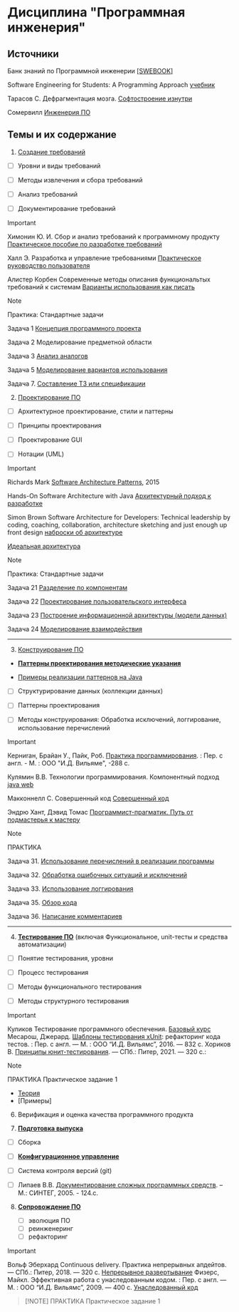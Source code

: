 # Дисциплина "Программная инженерия"


## Источники

Банк знаний по Программной инженерии [[SWEBOOK]](https://github.com/ligurio/swebok-2004-in-russian)

Software Engineering for Students: A Programming Approach [учебник](https://drive.google.com/file/d/1u3NbSnZ-LnsFp-qAvWgNHHgLTPSMn3X2/view?usp=drive_link)

Тарасов С. Дефрагментация мозга. [Софтостроение изнутри](https://drive.google.com/file/d/0B69c-P1HGyV7bWY1NmxqNWVXQ3M/view?usp=drive_link&resourcekey=0-WQDhqiiqAHDiWHNcjloypA)

Сомервилл [Инженерия ПО](https://drive.google.com/file/d/1dPQFQEV98qIq5fFFESJASeq_NzrrMKmp/view?usp=drive_link)

## Темы и их содержание

 1. [Создание требований](https://github.com/olgmina/SWEngineering-technics.github.io/blob/9859fc662afc93e297f9ebdadb3c544b217a1846/requierements/requirements.md)

  - [ ] Уровни и виды требований
  - [ ] Методы извлечения и сбора требований
  - [ ] Анализ требований
  - [ ] Документирование требований 
 

> [!IMPORTANT]  
> Химонин Ю. И. Сбор и анализ требований к программному продукту [Практическое пособие по разработке требований](https://drive.google.com/file/d/1YL8fEzsbdUQZ6CQx6KMfsxjYxACQaZld/view?usp=drive_link)
> 
> Халл Э. Разработка и управление требованиями [Практическое руководство пользователя](https://drive.google.com/file/d/1a0lMx6fYvhXlTYEgMijAf2fbjHH0MGb3/view?usp=drive_link)
> 
> Алистер Корбен Современные методы описания функциональтых требований к системам [Варианты использования как писать](https://drive.google.com/file/d/1ZuxiJJuUlCGAucFqfO4hlhv561SdGtDl/view?usp=drive_link) 

> [!NOTE]
> Практика: Стандартные задачи
> 
> Задача 1 [Концепция программного проекта](https://github.com/olgmina/SWEngineering-technics.github.io/blob/gh-pages/requierements/readme.md#%D0%B7%D0%B0%D0%B4%D0%B0%D1%87%D0%B0-1-%D0%BA%D0%BE%D0%BD%D1%86%D0%B5%D0%BF%D1%86%D0%B8%D1%8F-%D0%BF%D1%80%D0%BE%D0%B5%D0%BA%D1%82%D0%B0)
> 
> Задача 2 Моделирование предметной области
> 
> Задача 3 [Анализ аналогов](https://github.com/olgmina/SWEngineering-technics.github.io/blob/gh-pages/requierements/readme.md#%D0%BE%D0%B1%D0%B7%D0%BE%D1%80-%D0%BA%D0%BE%D0%BD%D0%BA%D1%83%D1%80%D0%B5%D0%BD%D1%82%D0%BD%D1%8B%D1%85-%D1%80%D0%B5%D1%88%D0%B5%D0%BD%D0%B8%D0%B9)
> 
> Задача 5 [Моделирование вариантов использования](https://github.com/olgmina/SWEngineering-technics.github.io/blob/gh-pages/requierements/readme.md#%D0%B7%D0%B0%D0%B4%D0%B0%D1%87%D0%B0-5-%D0%BC%D0%BE%D0%B4%D0%B5%D0%BB%D0%B8%D1%80%D0%BE%D0%B2%D0%B0%D0%BD%D0%B8%D0%B5-%D1%81%D1%86%D0%B5%D0%BD%D0%B0%D1%80%D0%B8%D0%B5%D0%B2-%D0%B8%D1%81%D0%BF%D0%BE%D0%BB%D1%8C%D0%B7%D0%BE%D0%B2%D0%B0%D0%BD%D0%B8%D1%8F)
> 
> Задача 7. [Составление ТЗ или спецификации](https://github.com/olgmina/SWEngineering-technics.github.io/blob/gh-pages/requierements/readme.md#%D0%B7%D0%B0%D0%B4%D0%B0%D0%BD%D0%B8%D0%B5-7-%D1%81%D0%BE%D1%81%D1%82%D0%B0%D0%B2%D0%BB%D0%B5%D0%BD%D0%B8%D0%B5-%D1%82%D0%B5%D1%85%D0%BD%D0%B8%D1%87%D0%B5%D1%81%D0%BA%D0%BE%D0%B3%D0%BE-%D0%B7%D0%B0%D0%B4%D0%B0%D0%BD%D0%B8%D1%8F)
 
2.    [Проектирование ПО](https://github.com/olgmina/SWEngineering-technics.github.io/blob/c052f923e28a6717dbbd126809a82ceab3d61e55/design/design.md)

  - [ ] Архитектурное проектирование, стили и паттерны
  - [ ] Принципы проектирования
  - [ ] Проектирование GUI
  - [ ] Нотации (UML)
 

> [!IMPORTANT]
>  
> Richards Mark [Software Architecture Patterns](https://drive.google.com/file/d/11FChg9meH2e45rISf0siijZHExDIPfp8/view?usp=drive_link), 2015
> 
> Hands-On Software Architecture with Java [Архитектурный подход к разработке](https://drive.google.com/file/d/14xRqkAJnv0HZaR3XL5oQAEJxUF8-QXft/view?usp=drive_link)
> 
> Simon Brown Software Architecture for Developers: Technical leadership by coding, coaching, collaboration,
architecture sketching and just enough up front design [наброски об архитектуре](https://drive.google.com/file/d/1RRY7tC2llvgjwVhSIJ96Vdpre7ArQ9OY/view?usp=drive_link)
> 
> [Идеальная архитектура](https://drive.google.com/file/d/1nIoaqbkY6fgvYdxfqc56Pd_ufi0mVo-u/view?usp=drive_link)



> [!NOTE]
> Практика: Стандартные задачи
> 
> Задача 21 [Разделение по компонентам](https://github.com/olgmina/SWEngineering-technics.github.io/blob/gh-pages/design/design.md#%D0%B7%D0%B0%D0%B4%D0%B0%D1%87%D0%B0-21-%D1%80%D0%B0%D0%B7%D0%B4%D0%B5%D0%BB%D0%B5%D0%BD%D0%B8%D0%B5-%D1%84%D1%83%D0%BD%D0%BA%D1%86%D0%B8%D0%BE%D0%BD%D0%B0%D0%BB%D1%8C%D0%BD%D0%BE%D1%81%D1%82%D0%B8-%D0%BF%D0%BE-%D0%BA%D0%BE%D0%BC%D0%BF%D0%BE%D0%BD%D0%B5%D0%BD%D1%82%D0%B0%D0%BC)
> 
> Задача 22 [Проектирование пользовательского интерфеса](https://github.com/olgmina/SWEngineering-technics.github.io/blob/gh-pages/design/design.md#%D0%B7%D0%B0%D0%B4%D0%B0%D1%87%D0%B0-22-%D0%BF%D1%80%D0%BE%D0%B5%D0%BA%D1%82%D0%B8%D1%80%D0%BE%D0%B2%D0%B0%D0%BD%D0%B8%D0%B5-%D0%BF%D0%BE%D0%BB%D1%8C%D0%B7%D0%BE%D0%B2%D0%B0%D1%82%D0%B5%D0%BB%D1%8C%D1%81%D0%BA%D0%BE%D0%B3%D0%BE-%D0%B8%D0%BD%D1%82%D0%B5%D1%80%D1%84%D0%B5%D0%B9%D1%81%D0%B0)
>
> Задача 23 [Построение информационной архитектуры (модели данных)]()
>
> Задача 24 [Моделирование взаимодействия](https://github.com/olgmina/SWEngineering-technics.github.io/blob/gh-pages/design/design.md#%D0%B7%D0%B0%D0%B4%D0%B0%D0%BD%D0%B8%D0%B5-24-%D0%BC%D0%BE%D0%B4%D0%B5%D0%BB%D0%B8%D1%80%D0%BE%D0%B2%D0%B0%D0%BD%D0%B8%D0%B5-%D0%B2%D0%B7%D0%B0%D0%B8%D0%BC%D0%BE%D0%B4%D0%B5%D0%B9%D1%81%D1%82%D0%B2%D0%B8%D1%8F-%D0%BA%D0%BE%D0%BC%D0%BF%D0%BE%D0%BD%D0%B5%D0%BD%D1%82%D0%BE%D0%B2-%D0%BC%D0%BE%D0%B4%D1%83%D0%BB%D0%B5%D0%B9)
 -----  
 3. [Конструирование ПО](https://github.com/olgmina/SWEngineering-technics.github.io/tree/6d02beb4035185c2b2ce593c42a1aad1cff7eaee/Coding)

 - [**Паттерны проектирования методические указания**](https://sites.google.com/view/study-pattern/%D0%B3%D0%BB%D0%B0%D0%B2%D0%BD%D0%B0%D1%8F/%D0%B7%D0%B0%D0%B4%D0%B0%D1%87%D0%B8)
 
 - [Примеры реализации паттернов на Java](https://java-design-patterns.com/patterns/) 
 
  - [ ] Структурирование данных (коллекции данных)
  - [ ] Паттерны проектирования
  - [ ] Методы конструирования: Обработка исключений, логгирование, использование перечислений

 
> [!IMPORTANT]  
> Керниrан, Брайан У., Пайк, Роб. [Практика программирования](https://drive.google.com/file/d/1pWJsLg2dH2N8IYomBbc8cNS19CZK_rsc/view?usp=drive_link). : Пер. с англ. - М. : ООО "И.Д. Вильяме", -288 с.
> 
> Кулямин В.В. Технологии программирования. Компонентный подход [java web](https://drive.google.com/file/d/1i7IuI4uEF-bFIk_mRQwDN6vZl-x722Su/view?usp=drive_link)
> 
> Макконнелл С. Совершенный код [Совершенный код](https://drive.google.com/file/d/1u5NUprnXI_wEUDekYeyWhrUyTZq9CNz6/view?usp=drive_link)
> 
> Эндрю Хант, Дэвид Томас [Программист-прагматик. Путь от подмастерья к мастеру](https://drive.google.com/file/d/1SGHEMnsUQclPveoFQzATeuAxkaBJhEwn/view?usp=drive_link)

> [!NOTE]
> ПРАКТИКА
>
> Задача 31. [Использование перечислений в реализации программы](https://github.com/olgmina/SWEngineering-technics.github.io/blob/gh-pages/3_Construction/readme.md#%D0%B7%D0%B0%D0%B4%D0%B0%D1%87%D0%B0-31-%D0%B8%D1%81%D0%BF%D0%BE%D0%BB%D1%8C%D0%B7%D0%BE%D0%B2%D0%B0%D0%BD%D0%B8%D0%B5-%D0%BF%D0%B5%D1%80%D0%B5%D1%87%D0%B8%D1%81%D0%BB%D0%B5%D0%BD%D0%B8%D0%B9-%D0%B2-%D1%80%D0%B5%D0%B0%D0%BB%D0%B8%D0%B7%D0%B0%D1%86%D0%B8%D0%B8-%D0%BF%D1%80%D0%BE%D0%B3%D1%80%D0%B0%D0%BC%D0%BC%D1%8B)
>
> Задача 32. [Обработка ошибочных ситуаций и исключений](https://github.com/olgmina/SWEngineering-technics.github.io/blob/gh-pages/3_Construction/readme.md#%D0%B7%D0%B0%D0%B4%D0%B0%D1%87%D0%B0-32-%D0%BE%D0%B1%D1%80%D0%B0%D0%B1%D0%BE%D1%82%D0%BA%D0%B0-%D0%BE%D1%88%D0%B8%D0%B1%D0%BE%D1%87%D0%BD%D1%8B%D1%85-%D1%81%D0%B8%D1%82%D1%83%D0%B0%D1%86%D0%B8%D0%B9-%D0%B8-%D0%B8%D1%81%D0%BA%D0%BB%D1%8E%D1%87%D0%B5%D0%BD%D0%B8%D0%B9)
>
> Задача 33. [Использование логгирования](https://github.com/olgmina/SWEngineering-technics.github.io/blob/3f400b321c5f30e51b49f264bd45a4e3c14229f2/3_Construction/Techniques/Logging.md)
>
> Задача 35. [Обзор кода](https://github.com/olgmina/SWEngineering-technics.github.io/blob/3f400b321c5f30e51b49f264bd45a4e3c14229f2/3_Construction/Techniques/codereview.md)
>
> Задача 36. [Написание комментариев](https://github.com/olgmina/SWEngineering-technics.github.io/blob/gh-pages/3_Construction/readme.md#%D0%B7%D0%B0%D0%B4%D0%B0%D1%87%D0%B0-36-%D0%BD%D0%B0%D0%BF%D0%B8%D1%81%D0%B0%D0%BD%D0%B8%D0%B5-%D0%BA%D0%BE%D0%BC%D0%BC%D0%B5%D0%BD%D1%82%D0%B0%D1%80%D0%B8%D0%B5%D0%B2)
   
  ------------------------  
 4. [**Тестирование ПО**](https://github.com/olgmina/SWEngineering-technics.github.io/blob/4d015f8685f1e47f55fce2acd5846b3d6861d415/testing/testing.md) (включая Функциональное, unit-тесты и средства автоматизации)  
 
  - [ ] Понятие тестирования, уровни
  - [ ] Процесс тестирования
  - [ ] Методы функционального тестирования
  - [ ] Методы структурного тестирования
 

> [!IMPORTANT]  
>
> Куликов Тестирование программного обеспечения. [Базовый курс](https://drive.google.com/file/d/0B69c-P1HGyV7RnMyMU51a1ByeGM/view?usp=drive_link&resourcekey=0-KUCENt7NHcq_k9QwL8VkfA) 
> Месарош, Джерард. [Шаблоны тестирования xUnit](https://drive.google.com/file/d/1pUWyKZ2oKsmuQLd95dKqU9i15cljOCjQ/view?usp=drive_link): рефакторинг кода тестов. : Пер. с англ. — М. : ООО “И.Д. Вильямс”, 2016. — 832 с.
> Хориков В. [Принципы юнит-тестирования](https://drive.google.com/file/d/1Ez0hrJH3E7-1HFiX6Mfa6dlRLtMVLUvx/view?usp=drive_link). — СПб.: Питер, 2021. — 320 с.:


> [!NOTE]
>
> ПРАКТИКА
> Практическое задание 1
> 
  - [Теория](https://github.com/olgmina/SWEngineering-technics.github.io/blob/42290a5ba66c0c84dd4c002133f3ac0bf7ffdc88/software%20testing%20-%20base%20course%20(svyatoslav_kulikov).pdf)
 -   [Примеры]
 
 
 6. Верификация и оценка качества программного продукта
  
 7. [**Подготовка выпуска**](https://github.com/olgmina/SWEngineering-technics.github.io/blob/f36baaea62e4b8e62ee13cc9a7598755f90e623a/reliase/release.md)
    
  - [ ] Сборка 
  - [ ] [**Конфигурационное управление**](https://github.com/olgmina/SWEngineering-technics.github.io/blob/61f0ee3b596c8f762d5afd121c5a8e380c70f928/CM.md)
  - [ ] Система контроля версий (git)
  - [ ] Липаев В.В. [Документирование сложных программных средств](https://drive.google.com/file/d/1J-Udy3LzBh0pl0IaqK609DgQQCj5iQH4/view?usp=drive_link). – М.: СИНТЕГ, 2005. - 124.с.

     
 8. [**Сопровождение ПО**](https://github.com/olgmina/SWEngineering-technics.github.io/blob/da217bba57f67dfc178527a39e15bbb0f7316d1f/Refactoring/refactoring.md)

    - [ ] эволюция ПО
    - [ ] реинженеринг
    - [ ] рефакторинг

> [!IMPORTANT]  
> Вольф Эберхард Continuous delivery. Практика непрерывных апдейтов. — СПб.: Питер, 2018. —
320 с. [Непрерывное развертывание](https://drive.google.com/file/d/1WFSONisOupAKTAb1txwomN8LOUzFMmRo/view?usp=drive_link)
> Физерс, Майкл. Эффективная работа с унаследованным кодом. : Пер. с англ. — М. : ООО “И.Д. Вильямс”, 2009. — 400 с. [Унаследованный код](https://drive.google.com/file/d/1SNR6NqV-r7AM_1IBxorsEd8Pu065tqMA/view?usp=drive_link)

>  [!NOTE]
> ПРАКТИКА
> Практическое задание 1
> 
